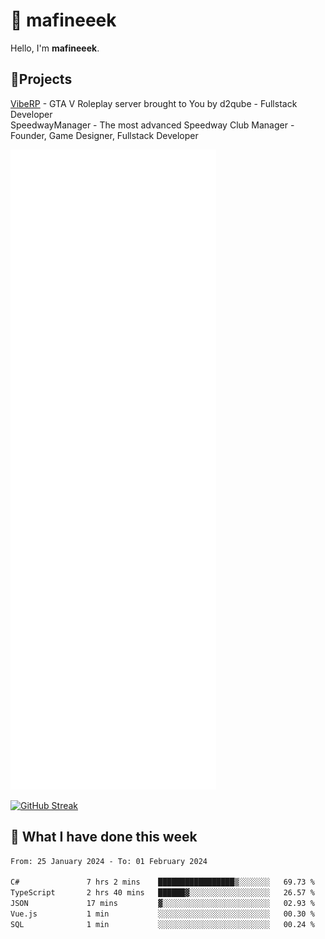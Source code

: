 # 👋 mafineeek
Hello, I'm **mafineeek**.

## 📝Projects

[VibeRP](https://v-rp.pl) - GTA V Roleplay server brought to You by d2qube - Fullstack Developer<br/>
SpeedwayManager - The most advanced Speedway Club Manager - Founder, Game Designer, Fullstack Developer


![](./github-metrics.svg)

[![GitHub Streak](https://streak-stats.demolab.com/?user=mafineeek)](https://git.io/streak-stats)

## 📰 What I have done this week
<!--START_SECTION:waka-->

```txt
From: 25 January 2024 - To: 01 February 2024

C#               7 hrs 2 mins    █████████████████▒░░░░░░░   69.73 %
TypeScript       2 hrs 40 mins   ██████▓░░░░░░░░░░░░░░░░░░   26.57 %
JSON             17 mins         ▓░░░░░░░░░░░░░░░░░░░░░░░░   02.93 %
Vue.js           1 min           ░░░░░░░░░░░░░░░░░░░░░░░░░   00.30 %
SQL              1 min           ░░░░░░░░░░░░░░░░░░░░░░░░░   00.24 %
```

<!--END_SECTION:waka-->
